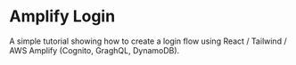 # Amplify Login

A simple tutorial showing how to create a login flow using React / Tailwind / AWS Amplify (Cognito, GraghQL, DynamoDB).